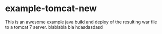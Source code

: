 # example-tomcat-new

This is an awesome example java build and deploy of the resulting
war file to a tomcat 7 server.
blablabla bla
hdasdasdasd

